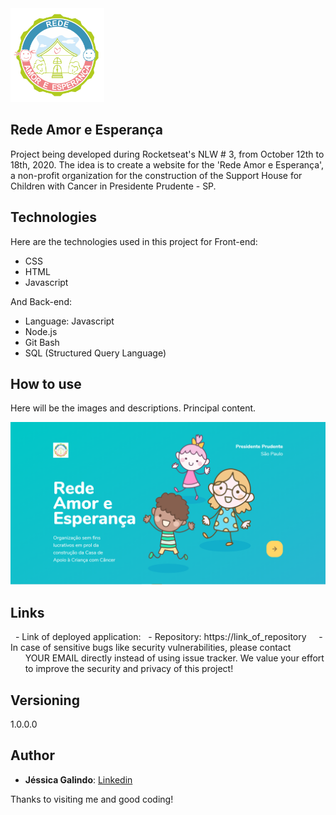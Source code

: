<img src="https://github.com/JessicaGalindo/Rede-Amor-e-Esperanca/blob/master/public/images/logo-rede-alta.png" width="150">

## Rede Amor e Esperança

Project being developed during Rocketseat's NLW # 3, from October 12th to 18th, 2020.
The idea is to create a website for the 'Rede Amor e Esperança', a non-profit organization for the construction of the Support House for Children with Cancer in Presidente Prudente - SP.


## Technologies 

Here are the technologies used in this project for Front-end:

* CSS
* HTML
* Javascript

And Back-end:

* Language: Javascript
* Node.js
* Git Bash
* SQL (Structured Query Language)


## How to use

Here will be the images and descriptions. Principal content.

![Home_Screen](https://github.com/JessicaGalindo/Rede-Amor-e-Esperanca/blob/master/public/readme_images/pagina_inicial.PNG)


## Links

  - Link of deployed application: 
  - Repository: https://link_of_repository
    - In case of sensitive bugs like security vulnerabilities, please contact
      YOUR EMAIL directly instead of using issue tracker. We value your effort
      to improve the security and privacy of this project!


## Versioning

1.0.0.0


## Author

* **Jéssica Galindo**: [Linkedin](https://www.linkedin.com/in/jessica-galindo/)


Thanks to visiting me and good coding!
